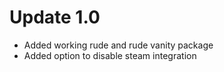 # Update 1.0
* Added working rude and rude vanity package
* Added option to disable steam integration